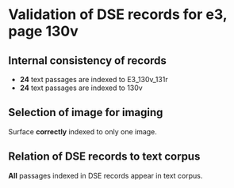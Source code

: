 # Validation of DSE records for e3, page 130v

## Internal consistency of records

- **24** text passages are indexed to E3_130v_131r
-  **24** text passages are indexed to 130v


## Selection of image for imaging

Surface **correctly** indexed to only one image.



## Relation of DSE records to text corpus

**All** passages indexed in DSE records appear in text corpus.



